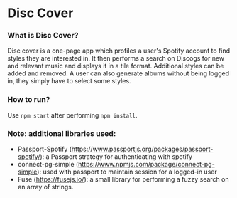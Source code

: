 # Disc Cover
### What is Disc Cover?
Disc cover is a one-page app which profiles a user's Spotify account to find styles they are interested in. It then performs a search on Discogs for new and relevant music and displays it in a tile format. Additional styles can be added and removed. A user can also generate albums without being logged in, they simply have to select some styles. 

### How to run?
Use `npm start` after performing `npm install`.

### Note: additional libraries used:
- Passport-Spotify (https://www.passportjs.org/packages/passport-spotify/): a Passport strategy for authenticating with spotify
- connect-pg-simple (https://www.npmjs.com/package/connect-pg-simple): used with passport to maintain session for a logged-in user
- Fuse (https://fusejs.io/): a small library for performing a fuzzy search on an array of strings.